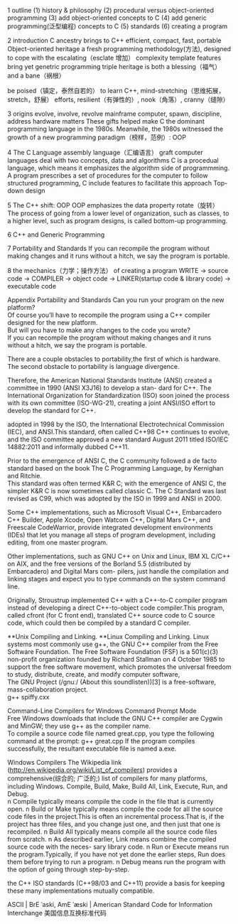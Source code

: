 1 outline 
(1) history & philosophy
(2) procedural versus object-oriented programming
(3) add object-oriented concepts to C
(4) add generic programming(泛型编程) concepts to C
(5) standards
(6) creating a program

2 introduction
C ancestry brings to C++  efficient, compact, fast, portable
Object-oriented heritage   a fresh programming methodology(方法), designed to cope with the escalating（esclate 增加） complexity
template features bring yet   genetric programming
triple heritage is both a blessing（福气） and a bane（祸根）

be poised（镇定，泰然自若的） to learn C++, mind-stretching（思维拓展，stretch，舒展） efforts, resilient（有弹性的）, nook（角落）, cranny（缝隙）

3 origins
 evolve, involve, revolve
 mainframe computer, spawn, discipline, address hardware matters
 These gifts helped make C the dominant programming language in the 1980s.
 Meanwhile, the 1980s witnessed the growth of a new programming paradigm（榜样，范例）: OOP
 
 4 The C Language
 assembly language（汇编语言）
 graft
 computer languages deal with two concepts, data and algorithms
 C is a procedual language, which means it emphasizes the algorithm side of programmming.
 A program prescribes a set of procedures for the computer to follow
 structured programming, C include features to facilitate this approach
 Top-down design
 
 5 The C++ shift: OOP
 OOP emphasizes the data
 property rotate（旋转）
 The process of going from a lower level of organization, such as classes, to a higher level, such as program designs, is called bottom-up 
 programming.
 
 6 C++ and Generic Programming
 
 7 Portability and Standards
 If you can recompile the program without making changes and it runs without a hitch, we say the program is portable.
 
 8 the mechanics（力学；操作方法） of creating a program
 WRITE -> source code -> COMPILER -> object code -> LINKER(startup code & library code) -> executable code
 
 Appendix 
 Portability and Standards
 Can you run your program on the new platform?    
 Of course you’ll have to recompile the program using a C++ compiler designed for the new platform.     
 But will you have to make any changes to the code you wrote?    
 If you can recompile the program without making changes and it runs without a hitch, we say the program is portable.   
 
 There are a couple obstacles to portability,the first of which is hardware.   
 The second obstacle to portability is language divergence. 
 
 Therefore, the American National Standards Institute (ANSI) created a committee in 1990 (ANSI X3J16) to develop a stan- dard for C++. 
 The International Organization for Standardization (ISO) soon joined the process with its own committee (ISO-WG-21), creating a joint ANSI/ISO effort to develop the standard for C++.  
 
adopted in 1998 by the ISO, the International Electrotechnical Commission (IEC), and ANSI.This standard, often called C++98
C++ continues to evolve, and the ISO committee approved a new standard August 2011 titled ISO/IEC 14882:2011 and informally dubbed C++11.  




Prior to the emergence of ANSI C, the C community followed a de facto standard based on the book The C Programming Language, by Kernighan and Ritchie.   
This standard was often termed K&R C; with the emergence of ANSI C, the simpler K&R C is now sometimes called classic C.
The C Standard was last revised as C99, which was adopted by the ISO in 1999 and ANSI in 2000. 

Some C++ implementations, such as Microsoft Visual C++, Embarcadero C++ Builder, Apple Xcode, Open Watcom C++, Digital Mars C++, and Freescale CodeWarrior, provide integrated development environments (IDEs) that let you manage all steps of program development, including editing, from one master program.   

Other implementations, such as GNU C++ on Unix and Linux, IBM XL C/C++ on AIX, and the free versions of the Borland 5.5 (distributed by Embarcadero) and Digital Mars com- pilers, just handle the compilation and linking stages and expect you to type commands on the system command line. 

Originally, Stroustrup implemented C++ with a C++-to-C compiler program instead of developing a direct C++-to-object code compiler.This program, called cfront (for C front end), translated C++ source code to C source code, which could then be compiled by a standard C compiler.

**Unix Compiling and Linking. 
**Linux Compiling and Linking. 
Linux systems most commonly use g++, the GNU C++ compiler from the Free Software Foundation.
The Free Software Foundation (FSF) is a 501(c)(3) non-profit organization founded by Richard Stallman on 4 October 1985 to support the free software movement, which promotes the universal freedom to study, distribute, create, and modify computer software,  
The GNU Project (/ɡnuː/ (About this soundlisten))[3] is a free-software, mass-collaboration project.  
g++ spiffy.cxx   

Command-Line Compilers for Windows Command Prompt Mode   
Free Windows downloads that include the GNU C++ compiler are Cygwin and MinGW; they use g++ as the compiler name.   
To compile a source code file named great.cpp, you type the following command at the prompt:
g++ great.cpp
If the program compiles successfully, the resultant executable file is named a.exe.   

Windows Compilers
The Wikipedia link (http://en.wikipedia.org/wiki/List_of_compilers) provides a comprehensive(综合的; 广泛的;) list of compilers for many platforms, including Windows.
Compile, Build, Make, Build All, Link, Execute, Run, and Debug.  
n Compile typically means compile the code in the file that is currently open.
n Build or Make typically means compile the code for all the source code files in the project.This is often an incremental process.That is, if the project has three files, and you change just one, and then just that one is recompiled.
n Build All typically means compile all the source code files from scratch.
n As described earlier, Link means combine the compiled source code with the neces-
sary library code.
n Run or Execute means run the program.Typically, if you have not yet done the earlier steps, Run does them before trying to run a program.
n Debug means run the program with the option of going through step-by-step.


the C++ ISO standards (C++98/03 and C++11) provide a basis for keeping these many implementations mutually compatible.


 
 
 ASCII | BrE ˈaski, AmE ˈæski | American Standard Code for Information Interchange 美国信息互换标准代码
